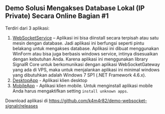 ## Demo Solusi Mengakses Database Lokal (IP Private) Secara Online Bagian #1

Terdiri dari 3 aplikasi:

1. [WebSocketService](https://github.com/k4m4r82/demo-websocket-signalr/releases/download/v1.0.0/01.WebSocketService.zip) – Aplikasi ini bisa diinstall secara terpisah atau satu mesin dengan database. Jadi aplikasi ini berfungsi seperti pintu belakang untuk mengakses database. Aplikasi ini dibuat menggunakan WinForm atau bisa juga berbasis windows service, intinya disesuaikan dengan kebutuhan Anda. Karena aplikasi ini menggunakan library SignalR Core untuk berkomunikasi dengan aplikasi WebSocketGateway yang ada di VPS, maka untuk menjalankan aplikasi ini minimal windows yang dibutuhkan adalah Windows 7 SP1 (.NET Framework 4.6.x).
2. [DesktopApp](https://github.com/k4m4r82/demo-websocket-signalr/releases/download/v1.0.0/02.DesktopApp.zip) - Aplikasi klien desktop
3. [MobileApp](https://github.com/k4m4r82/demo-websocket-signalr/releases/download/v1.0.0/03.MobileApp.zip) - Aplikasi klien mobile. Untuk menginstall aplikasi mobile Anda harus mengaktifkan setting `install unknown apps`.

Download aplikasi di https://github.com/k4m4r82/demo-websocket-signalr/releases